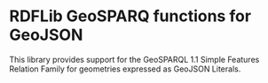 # RDFLib GeoSPARQ functions for GeoJSON
This library provides support for the GeoSPARQL 1.1 Simple Features Relation Family for geometries expressed as GeoJSON Literals. 
